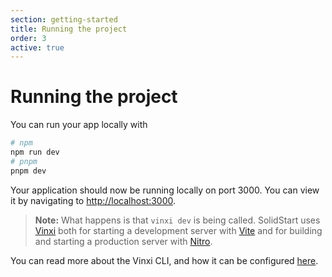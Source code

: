 ```yaml
---
section: getting-started
title: Running the project
order: 3
active: true
---
```


# Running the project

You can run your app locally with

```bash
# npm
npm run dev
# pnpm
pnpm dev
```

Your application should now be running locally on port 3000. You can view it by navigating to [http://localhost:3000](http://localhost:3000).

> **Note:** What happens is that `vinxi dev` is being called. SolidStart uses [Vinxi](https://vinxi.vercel.app/) both for starting a development server with [Vite](https://vitejs.dev/) and for building and starting a production server with [Nitro](https://nitro.unjs.io/).

You can read more about the Vinxi CLI, and how it can be configured [here](https://vinxi.vercel.app/api/cli.html).
